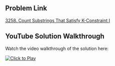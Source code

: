 ## Problem Link
[3258. Count Substrings That Satisfy K-Constraint I](https://leetcode.com/problems/count-substrings-that-satisfy-k-constraint-i/)


## YouTube Solution Walkthrough

Watch the video walkthrough of the solution here:

[![Click to Play](https://img.youtube.com/vi/9gR4jhUimdA/hqdefault.jpg)](https://www.youtube.com/watch?v=9gR4jhUimdA)


